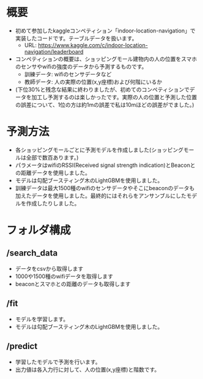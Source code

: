 # 概要
* 初めて参加したkaggleコンペティション「indoor-location-navigation」で実装したコードです。テーブルデータを扱います。
  * URL: https://www.kaggle.com/c/indoor-location-navigation/leaderboard
* コンペティションの概要は、ショッピングモール建物内の人の位置をスマホのセンサやwifiの強度のデータから予測するものです。
  * 訓練データ: wifiのセンサデータなど
  * 教師データ: 人の実際の位置(x,y座標)および何階にいるか
* (下位30%と残念な結果に終わりましたが、初めてのコンペティションでデータを加工し予測するのは楽しかったです。実際の人の位置と予測した位置の誤差について、1位の方は約1mの誤差で私は10mほどの誤差がでました。)

# 予測方法
* 各ショッピングモールごとに予測モデルを作成しました(ショッピングモールは全部で数百あります。)
* パラメータはwifiのRSSI(Received signal strength indication)とBeaconとの距離データを使用しました。
* モデルは勾配ブースティング木のLightGBMを使用しました。
* 訓練データは最大1500種のwifiのセンサデータやそこにbeaconのデータも加えたデータを使用しました。最終的にはそれらをアンサンブルにしたモデルを作成したりしました。

# フォルダ構成
## /search_data
* データをcsvから取得します
* 1000や1500種のwifiデータを取得します
* beaconとスマホとの距離のデータも取得します

## /fit
* モデルを学習します。
* モデルは勾配ブースティング木のLightGBMを使用しました。

## /predict
* 学習したモデルで予測を行います。
* 出力値は各入力行に対して、人の位置(x,y座標)と階数です。
